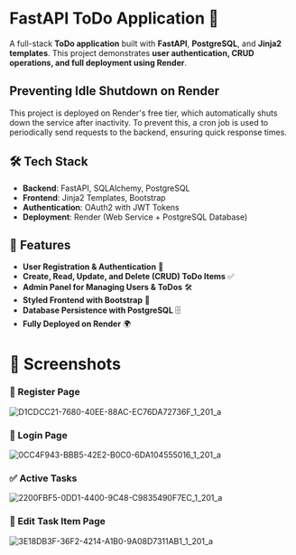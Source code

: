 # FastAPI ToDo Application 🚀
A full-stack **ToDo application** built with **FastAPI**, **PostgreSQL**, and **Jinja2 templates**. This project demonstrates **user authentication, CRUD operations, and full deployment using Render**.

## Preventing Idle Shutdown on Render
This project is deployed on Render's free tier, which automatically shuts down the service after inactivity. 
To prevent this, a cron job is used to periodically send requests to the backend, ensuring quick response times.

## 🛠 Tech Stack
- **Backend**: FastAPI, SQLAlchemy, PostgreSQL
- **Frontend**: Jinja2 Templates, Bootstrap
- **Authentication**: OAuth2 with JWT Tokens
- **Deployment**: Render (Web Service + PostgreSQL Database)

## 📌 Features
- **User Registration & Authentication** 🔐  
- **Create, Read, Update, and Delete (CRUD) ToDo Items** ✅  
- **Admin Panel for Managing Users & ToDos** 🛠  
- **Styled Frontend with Bootstrap** 🎨  
- **Database Persistence with PostgreSQL** 🗄  
- **Fully Deployed on Render** 🌍  

# 📸 Screenshots
### 🔑 Register Page
![D1CDCC21-7680-40EE-88AC-EC76DA72736F_1_201_a](https://github.com/user-attachments/assets/f9afbd50-a35a-4b60-bdb2-d9edf950b20d)

### 🔑 Login Page
![0CC4F943-BBB5-42E2-B0C0-6DA104555016_1_201_a](https://github.com/user-attachments/assets/d4726206-cd4d-4244-b18c-3ff29b81723a)

### ✅ Active Tasks
![2200FBF5-0DD1-4400-9C48-C9835490F7EC_1_201_a](https://github.com/user-attachments/assets/e5cf8084-2d2b-44e1-9e6b-92bf27a00410)

### 📝 Edit Task Item Page
![3E18DB3F-36F2-4214-A1B0-9A08D7311AB1_1_201_a](https://github.com/user-attachments/assets/71a3e27a-c3ed-4526-9268-4e21d07e7004)

